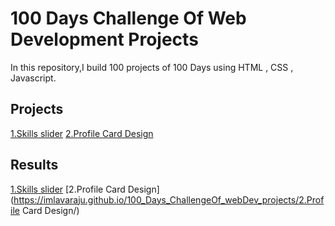 # 100 Days Challenge Of Web Development Projects
In this repository,I build 100 projects of 100 Days using HTML , CSS , Javascript.

## Projects
[1.Skills slider](https://github.com/imlavaraju/100_Days_ChallengeOf_webDev_projects/tree/main/1.Skills_slider)
[2.Profile Card Design](https://github.com/imlavaraju/100_Days_ChallengeOf_webDev_projects/tree/main/2.Profile%20Card%20Design)


## Results
[1.Skills slider](https://imlavaraju.github.io/100_Days_ChallengeOf_webDev_projects/1.Skills_slider/)
[2.Profile Card Design](https://imlavaraju.github.io/100_Days_ChallengeOf_webDev_projects/2.Profile Card Design/)
